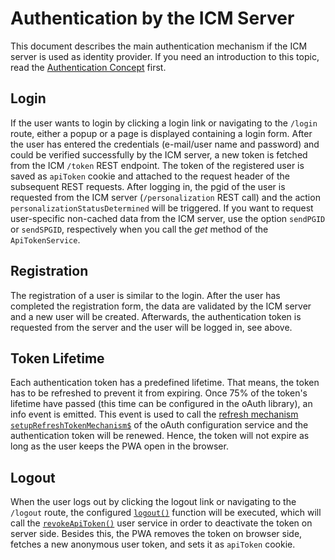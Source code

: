 <!--
kb_guide
kb_pwa
kb_everyone
kb_sync_latest_only
-->

# Authentication by the ICM Server

This document describes the main authentication mechanism if the ICM server is used as identity provider.
If you need an introduction to this topic, read the [Authentication Concept](../concepts/authentication.md) first.

## Login

If the user wants to login by clicking a login link or navigating to the `/login` route, either a popup or a page is displayed containing a login form.
After the user has entered the credentials (e-mail/user name and password) and could be verified successfully by the ICM server, a new token is fetched from the ICM `/token` REST endpoint.
The token of the registered user is saved as `apiToken` cookie and attached to the request header of the subsequent REST requests.
After logging in, the pgid of the user is requested from the ICM server (`/personalization` REST call) and the action `personalizationStatusDetermined` will be triggered.
If you want to request user-specific non-cached data from the ICM server, use the option `sendPGID` or `sendSPGID`, respectively when you call the _get_ method of the `ApiTokenService`.

## Registration

The registration of a user is similar to the login.
After the user has completed the registration form, the data are validated by the ICM server and a new user will be created.
Afterwards, the authentication token is requested from the server and the user will be logged in, see above.

## Token Lifetime

Each authentication token has a predefined lifetime.
That means, the token has to be refreshed to prevent it from expiring.
Once 75% of the token's lifetime have passed (this time can be configured in the oAuth library), an info event is emitted.
This event is used to call the [refresh mechanism `setupRefreshTokenMechanism$`](../../src/app/core/services/token/token.service.ts) of the oAuth configuration service and the authentication token will be renewed.
Hence, the token will not expire as long as the user keeps the PWA open in the browser.

## Logout

When the user logs out by clicking the logout link or navigating to the `/logout` route, the configured [`logout()`](../../src/app/core/identity-provider/icm.identity-provider.ts) function will be executed, which will call the [`revokeApiToken()`](../../src/app/core/services/user/user.service.ts) user service in order to deactivate the token on server side.
Besides this, the PWA removes the token on browser side, fetches a new anonymous user token, and sets it as `apiToken` cookie.

